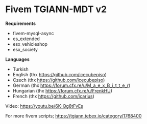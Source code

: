 # Fivem TGIANN-MDT v2

**Requirements**
* fivem-mysql-async
* es_extended
* esx_vehicleshop
* esx_society

**Languages**
* Turkish
* English (thx https://github.com/icecubepiso)
* Czech (thx https://github.com/icecubepiso)
* German (thx https://forum.cfx.re/u/M_a_e_x_B_i_t_t_e_r)
* Hungarian (thx https://forum.cfx.re/u/FrenkHU)
* French (thx https://github.com/icarius)

Video: https://youtu.be/6K-Qg8tFvEs

For more fivem scripts; https://tgiann.tebex.io/category/1768400
